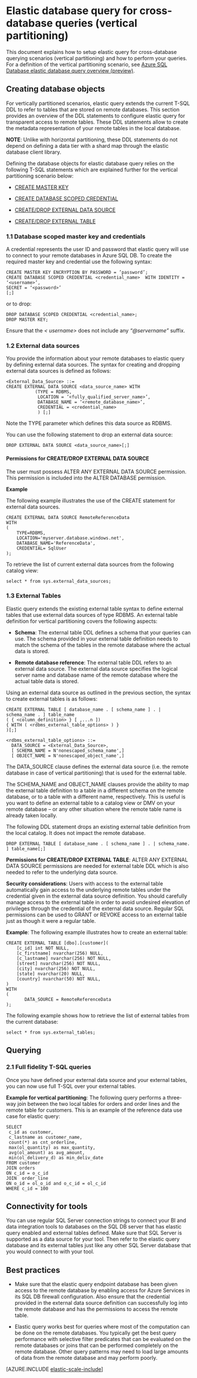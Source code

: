 <properties
    pageTitle="Elastic database query for cross-database queries (vertical partitioning) | Microsoft Azure"
    description="how to set up cross-database queries over vertical partitions"    
    services="sql-database"
    documentationCenter=""  
    manager="jeffreyg"
    authors="sidneyh"/>

<tags
    ms.service="sql-database"
    ms.workload="sql-database"
    ms.tgt_pltfrm="na"
    ms.devlang="na"
    ms.topic="article"
    ms.date="10/19/2015"
    ms.author="torsteng" />

# Elastic database query for cross-database queries (vertical partitioning)

This document explains how to setup elastic query for cross-database querying scenarios (vertical partitioning) and how to perform your queries. For a definition of the vertical partitioning scenario, see [Azure SQL Database elastic database query overview (preview)](sql-database-elastic-query-overview.md).

## Creating database objects

For vertically partitioned scenarios, elastic query extends the current T-SQL DDL to refer to tables that are stored on remote databases. This section provides an overview of the DDL statements to configure elastic query for transparent access to remote tables. These DDL statements allow to create the metadata representation of your remote tables in the local database.  

**NOTE**:  Unlike with horizontal partitioning, these DDL statements do not depend on defining a data tier with a shard map through the elastic database client library. 

Defining the database objects for elastic database query relies on the following T-SQL statements which are explained further for the vertical partitioning scenario below: 

* [CREATE MASTER KEY](https://msdn.microsoft.com/library/ms174382.aspx) 

* [CREATE DATABASE SCOPED CREDENTIAL](https://msdn.microsoft.com/library/mt270260.aspx)

* [CREATE/DROP EXTERNAL DATA SOURCE](https://msdn.microsoft.com/library/dn935022.aspx)  

* [CREATE/DROP EXTERNAL TABLE](https://msdn.microsoft.com/library/dn935021.aspx) 

### 1.1 Database scoped master key and credentials 

A credential represents the user ID and password that elastic query will use to connect to your remote databases in Azure SQL DB. To create the required master key and credential use the following syntax: 

    CREATE MASTER KEY ENCRYPTION BY PASSWORD = ’password’;
    CREATE DATABASE SCOPED CREDENTIAL <credential_name>  WITH IDENTITY = ‘<username>’,  
    SECRET = ‘<password>’
    [;]
    
or to drop:
    
    DROP DATABASE SCOPED CREDENTIAL <credential_name>;  
    DROP MASTER KEY;   

 
Ensure that the *< username>* does not include any *“@servername”* suffix. 

### 1.2 External data sources

You provide the information about your remote databases to elastic query by defining external data sources. The syntax for creating and dropping external data sources is defined as follows: 

    <External_Data_Source> ::=
    CREATE EXTERNAL DATA SOURCE <data_source_name> WITH 
               (TYPE = RDBMS,
                LOCATION = ’<fully_qualified_server_name>’,
                DATABASE_NAME = ‘<remote_database_name>’,  
                CREDENTIAL = <credential_name> 
                ) [;] 

Note the TYPE parameter which defines this data source as RDBMS. 

You can use the following statement to drop an external data source: 

    DROP EXTERNAL DATA SOURCE <data_source_name>[;]

#### Permissions for CREATE/DROP EXTERNAL DATA SOURCE 

The user must possess ALTER ANY EXTERNAL DATA SOURCE permission. This permission is included into the ALTER DATABASE permission. 

**Example** 

The following example illustrates the use of the CREATE statement for external data sources. 

	CREATE EXTERNAL DATA SOURCE RemoteReferenceData 
	WITH 
	( 
		TYPE=RDBMS, 
		LOCATION='myserver.database.windows.net', 
		DATABASE_NAME='ReferenceData', 
		CREDENTIAL= SqlUser 
	); 
 
To retrieve the list of current external data sources from the following catalog view: 

    select * from sys.external_data_sources; 

### 1.3 External Tables 

Elastic query extends the existing external table syntax to define external tables that use external data sources of type RDBMS. An external table definition for vertical partitioning covers the following aspects: 

* **Schema**: The external table DDL defines a schema that your queries can use. The schema provided in your external table definition needs to match the schema of the tables in the remote database where the actual data is stored. 

* **Remote database reference**: The external table DDL refers to an external data source. The external data source specifies the logical server name and database name of the remote database where the actual table data is stored. 

Using an external data source as outlined in the previous section, the syntax to create external tables is as follows: 

	CREATE EXTERNAL TABLE [ database_name . [ schema_name ] . | schema_name . ] table_name  
    ( { <column_definition> } [ ,...n ])     
	{ WITH ( <rdbms_external_table_options> ) } 
	)[;] 
	
	<rdbms_external_table_options> ::= 
      DATA_SOURCE = <External_Data_Source>, 
      [ SCHEMA_NAME = N'nonescaped_schema_name',] 
      [ OBJECT_NAME = N'nonescaped_object_name',] 

The DATA_SOURCE clause defines the external data source (i.e. the remote database in case of vertical partitioning) that is used for the external table.  

The SCHEMA_NAME and OBJECT_NAME clauses provide the ability to map the external table definition to a table in a different schema on the remote database, or to a table with a different name, respectively. This is useful is you want to define an external table to a catalog view or DMV on your remote database – or any other situation where the remote table name is already taken locally.  

The following DDL statement drops an existing external table definition from the local catalog. It does not impact the remote database. 

	DROP EXTERNAL TABLE [ database_name . [ schema_name ] . | schema_name. ] table_name[;]  

**Permissions for CREATE/DROP EXTERNAL TABLE**: ALTER ANY EXTERNAL DATA SOURCE permissions are needed for external table DDL which is also needed to refer to the underlying data source.  

**Security considerations**: Users with access to the external table automatically gain access to the underlying remote tables under the credential given in the external data source definition. You should carefully manage access to the external table in order to avoid undesired elevation of privileges through the credential of the external data source. Regular SQL permissions can be used to GRANT or REVOKE access to an external table just as though it were a regular table.  


 **Example**: The following example illustrates how to create an external table:  

	CREATE EXTERNAL TABLE [dbo].[customer]( 
		[c_id] int NOT NULL, 
		[c_firstname] nvarchar(256) NULL, 
		[c_lastname] nvarchar(256) NOT NULL, 
		[street] nvarchar(256) NOT NULL, 
		[city] nvarchar(256) NOT NULL, 
		[state] nvarchar(20) NULL, 
		[country] nvarchar(50) NOT NULL, 
	) 
	WITH 
	( 
	       DATA_SOURCE = RemoteReferenceData 
	); 

The following example shows how to retrieve the list of external tables from the current database: 

	select * from sys.external_tables; 

## Querying

### 2.1 Full fidelity T-SQL queries 

Once you have defined your external data source and your external tables, you can now use full T-SQL over your external tables. 

**Example for vertical partitioning**: The following query performs a three-way join between the two local tables for orders and order lines and the remote table for customers. This is an example of the reference data use case for elastic query: 

	SELECT  	
	 c_id as customer,
	 c_lastname as customer_name,
	 count(*) as cnt_orderline, 
	 max(ol_quantity) as max_quantity,
	 avg(ol_amount) as avg_amount,
	 min(ol_delivery_d) as min_deliv_date
	FROM customer 
	JOIN orders 
	ON c_id = o_c_id
	JOIN  order_line 
	ON o_id = ol_o_id and o_c_id = ol_c_id
	WHERE c_id = 100

  
## Connectivity for tools

You can use regular SQL Server connection strings to connect your BI and data integration tools to databases on the SQL DB server that has elastic query enabled and external tables defined. Make sure that SQL Server is supported as a data source for your tool. Then refer to the elastic query database and its external tables just like any other SQL Server database that you would connect to with your tool. 

## Best practices 
 
* Make sure that the elastic query endpoint database has been given access to the remote database by enabling access for Azure Services in its SQL DB firewall configuration. Also ensure that the credential provided in the external data source definition can successfully log into the remote database and has the permissions to access the remote table.  

* Elastic query works best for queries where most of the computation can be done on the remote databases. You typically get the best query performance with selective filter predicates that can be evaluated on the remote databases or joins that can be performed completely on the remote database. Other query patterns may need to load large amounts of data from the remote database and may perform poorly. 


[AZURE.INCLUDE [elastic-scale-include](../../includes/elastic-scale-include.md)]


<!--Image references-->
<!--anchors-->
